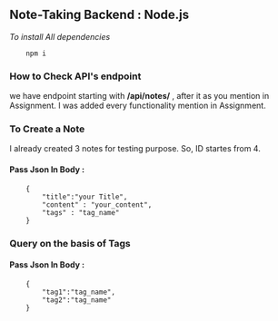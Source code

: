 ## Note-Taking Backend : Node.js

*To install All dependencies*
```
    npm i  
```

### How to Check API's endpoint

we have endpoint starting with **/api/notes/** , after it as you mention in Assignment. I was added every functionality mention in Assignment.

### To Create a Note

I already created 3 notes for testing purpose. So, ID startes from 4.

#### Pass Json In Body :
```
    {
        "title":"your Title",
        "content" : "your_content",
        "tags" : "tag_name"
    }
```

### Query on the basis of Tags

#### Pass Json In Body : 
```
    {
        "tag1":"tag_name",
        "tag2":"tag_name"
    }
 ```